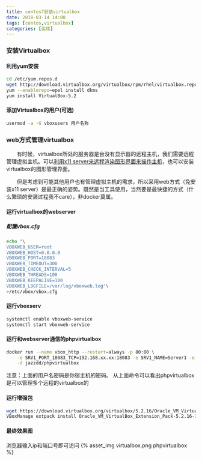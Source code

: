 ```yaml
---
title: centos7安装virtualbox
date: 2018-03-14 14:00
tags: [centos,virtualbox]
categories: [运维]
---
```

### 安装Virtualbox
#### 利用yum安装
```bash
cd /etc/yum.repos.d
wget http://download.virtualbox.org/virtualbox/rpm/rhel/virtualbox.repo
yum --enablerepo=epel install dkms
yum install VirtualBox-5.2
```
#### 添加Virtualbox的用户(可选)
```bash
usermod -a -G vboxusers 用户名称
```

### web方式管理virtualbox
&emsp;&emsp;有时候，virtualbox所处的服务器是台没有显示器的远程主机，我们需要远程管理虚拟主机。可以[利用x11 server来远程渲染图形界面来操作主机](http://slyak.com/2018/03/13/ssh-x11-mac)，也可以安装virtualbox的图形管理界面。

&emsp;&emsp;但是考虑到可能其他用户也有管理虚拟主机的需求，所以采用web方式（免安装x11 server）是最正确的姿势。既然是当工具使用，当然要是最快捷的方式（什么繁琐的安装过程我不care），非docker莫属。

#### 运行virtualbox的webserver

##### 配置vbox.cfg
```bash
echo "\
VBOXWEB_USER=root
VBOXWEB_HOST=0.0.0.0
VBOXWEB_PORT=18083
VBOXWEB_TIMEOUT=300
VBOXWEB_CHECK_INTERVAL=5
VBOXWEB_THREADS=100
VBOXWEB_KEEPALIVE=100
VBOXWEB_LOGFILE=/var/log/vboxweb.log"\
>/etc/vbox/vbox.cfg
```
#### 运行vboxserv
```bash
systemctl enable vboxweb-service
systemctl start vboxweb-service
```
#### 运行和webserver通信的phpvirtualbox
```bash
docker run --name vbox_http --restart=always -p 80:80 \
    -e SRV1_PORT_18083_TCP=192.168.xx.xx:18083 -e SRV1_NAME=Server1 -e SRV1_USER=root -e SRV1_PW='123456' \
    -d jazzdd/phpvirtualbox
```
注意：上面的用户名密码是你宿主机的密码。
从上面命令可以看出phpvirtualbox是可以管理多个远程的virtualbox的

#### 运行增强包
```bash
wget https://download.virtualbox.org/virtualbox/5.2.16/Oracle_VM_VirtualBox_Extension_Pack-5.2.16-123759.vbox-extpack
VBoxManage extpack install Oracle_VM_VirtualBox_Extension_Pack-5.2.16-123759.vbox-extpack 
```

#### 最终效果图
浏览器输入ip和端口号即可访问
{% asset_img virtualbox.png phpvirtualbox %}
